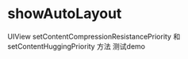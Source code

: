 # showAutoLayout

UIView setContentCompressionResistancePriority 和 setContentHuggingPriority 方法 测试demo
